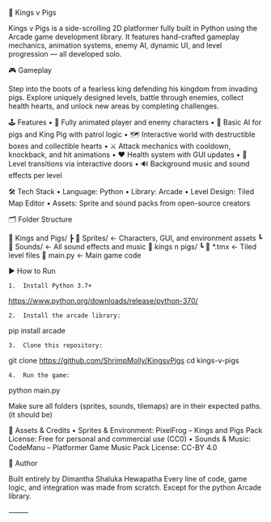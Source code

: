 🏰 Kings v Pigs

Kings v Pigs is a side-scrolling 2D platformer fully built in Python using the Arcade game development library. It features hand-crafted gameplay mechanics, animation systems, enemy AI, dynamic UI, and level progression — all developed solo.

🎮 Gameplay

Step into the boots of a fearless king defending his kingdom from invading pigs. Explore uniquely designed levels, battle through enemies, collect health hearts, and unlock new areas by completing challenges.

🕹️ Features
	•	🎨 Fully animated player and enemy characters
	•	🧠 Basic AI for pigs and King Pig with patrol logic
	•	🗺️ Interactive world with destructible boxes and collectible hearts
	•	⚔️ Attack mechanics with cooldown, knockback, and hit animations
	•	❤️ Health system with GUI updates
	•	🚪 Level transitions via interactive doors
	•	🔊 Background music and sound effects per level

🛠️ Tech Stack
	•	Language: Python
	•	Library: Arcade
	•	Level Design: Tiled Map Editor
	•	Assets: Sprite and sound packs from open-source creators

🗂️ Folder Structure

📁 Kings and Pigs/
    ┣ 📁 Sprites/          ← Characters, GUI, and environment assets
    ┗ 📁 Sounds/           ← All sound effects and music
📁 kings n pigs/
    ┗ 📄 *.tmx             ← Tiled level files
📄 main.py                 ← Main game code

▶️ How to Run

	1.	Install Python 3.7+
 https://www.python.org/downloads/release/python-370/
 
	2.	Install the arcade library:
 pip install arcade

	3.	Clone this repository:

git clone https://github.com/ShrimpMolly/KingsvPigs
cd kings-v-pigs


	4.	Run the game:

python main.py


Make sure all folders (sprites, sounds, tilemaps) are in their expected paths. (it should be)



🎨 Assets & Credits
	•	Sprites & Environment:
PixelFrog – Kings and Pigs Pack
License: Free for personal and commercial use (CC0)
	•	Sounds & Music:
CodeManu – Platformer Game Music Pack
License: CC-BY 4.0

🙌 Author

Built entirely by Dimantha Shaluka Hewapatha
Every line of code, game logic, and integration was made from scratch. Except for the python Arcade library.

⸻
